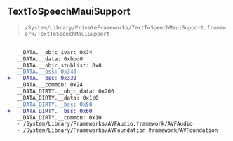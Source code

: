 ## TextToSpeechMauiSupport

> `/System/Library/PrivateFrameworks/TextToSpeechMauiSupport.framework/TextToSpeechMauiSupport`

```diff

   __DATA.__objc_ivar: 0x74
   __DATA.__data: 0xbbd0
   __DATA.__objc_stublist: 0x8
-  __DATA.__bss: 0x340
+  __DATA.__bss: 0x330
   __DATA.__common: 0x24
   __DATA_DIRTY.__objc_data: 0x200
   __DATA_DIRTY.__data: 0x1c0
-  __DATA_DIRTY.__bss: 0x50
+  __DATA_DIRTY.__bss: 0x60
   __DATA_DIRTY.__common: 0x10
   - /System/Library/Frameworks/AVFAudio.framework/AVFAudio
   - /System/Library/Frameworks/AVFoundation.framework/AVFoundation

```
